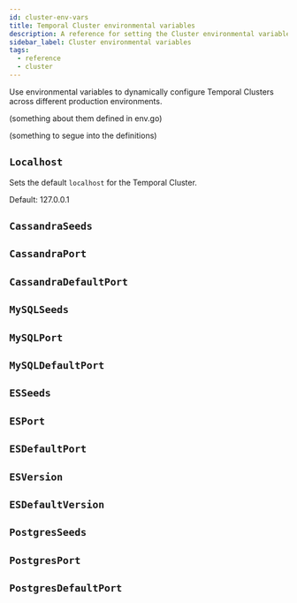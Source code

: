 ```yaml
---
id: cluster-env-vars
title: Temporal Cluster environmental variables
description: A reference for setting the Cluster environmental variables.
sidebar_label: Cluster environmental variables
tags:
  - reference
  - cluster
---
```


Use environmental variables to dynamically configure Temporal Clusters across different production environments.

(something about them defined in env.go)

(something to segue into the definitions)

## `Localhost`

Sets the default `localhost` for the Temporal Cluster.

Default: 127.0.0.1

## `CassandraSeeds`

## `CassandraPort`

## `CassandraDefaultPort`

## `MySQLSeeds`

## `MySQLPort`

## `MySQLDefaultPort`

## `ESSeeds`

## `ESPort`

## `ESDefaultPort`

## `ESVersion`

## `ESDefaultVersion`

## `PostgresSeeds`

## `PostgresPort`

## `PostgresDefaultPort`
